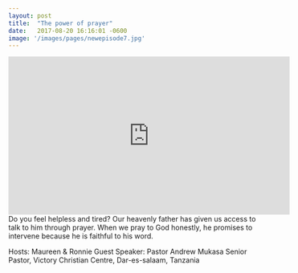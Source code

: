 ```yaml
---
layout: post
title:  "The power of prayer"
date:   2017-08-20 16:16:01 -0600
image: '/images/pages/newepisode7.jpg'
---
```

<iframe width="560" height="315" src="https://www.youtube.com/embed/IZOVYSyDbb0" frameborder="0" allowfullscreen></iframe>
Do you feel helpless and tired? Our heavenly father has given us access to talk to him through prayer. When we pray to God honestly, he promises to intervene because he is faithful to his word.

Hosts: Maureen & Ronnie
Guest Speaker: Pastor Andrew Mukasa 
Senior Pastor, Victory Christian Centre, Dar-es-salaam, Tanzania




